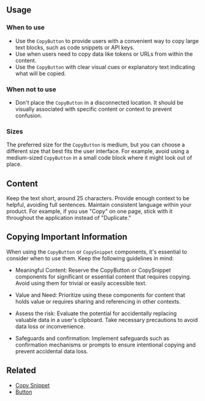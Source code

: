 ## Usage

### When to use

- Use the `CopyButton` to provide users with a convenient way to copy large text blocks, such as code snippets or API keys.
- Use when users need to copy data like tokens or URLs from within the content.
- Use the `CopyButton` with clear visual cues or explanatory text indicating what will be copied. 

### When not to use

- Don't place the `CopyButton` in a disconnected location. It should be visually associated with specific content or context to prevent confusion.

### Sizes
 
The preferred size for the `CopyButton` is medium, but you can choose a different size that best fits the user interface. For example, avoid using a medium-sized `CopyButton` in a small code block where it might look out of place.

## Content

Keep the text short, around 25 characters. Provide enough context to be helpful, avoiding full sentences. Maintain consistent language within your product. For example, if you use "Copy" on one page, stick with it throughout the application instead of "Duplicate."

## Copying Important Information

When using the `CopyButton` or `CopySnippet` components, it's essential to consider when to use them. Keep the following guidelines in mind:

- Meaningful Content: Reserve the CopyButton or CopySnippet components for significant or essential content that requires copying. Avoid using them for trivial or easily accessible text.

- Value and Need: Prioritize using these components for content that holds value or requires sharing and referencing in other contexts.

- Assess the risk: Evaluate the potential for accidentally replacing valuable data in a user's clipboard. Take necessary precautions to avoid data loss or inconvenience.

- Safeguards and confirmation: Implement safeguards such as confirmation mechanisms or prompts to ensure intentional copying and prevent accidental data loss.

## Related

- [Copy Snippet](/components/copy/snippet)
- [Button](/components/button)
